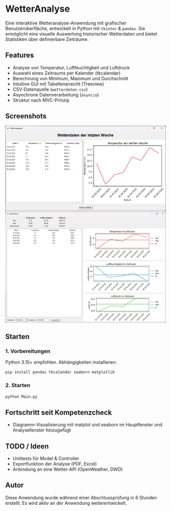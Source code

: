 # WetterAnalyse
Eine interaktive Wetteranalyse-Anwendung mit grafischer Benutzeroberfläche, entwickelt in Python mit `tkinter` &amp; `pandas`.
Sie ermöglicht eine visuelle Auswertung historischer Wetterdaten und bietet Statistiken über definierbare Zeiträume.

## Features

- Analyse von Temperatur, Luftfeuchtigkeit und Luftdruck
- Auswahl eines Zeitraums per Kalender (tkcalendar)
- Berechnung von Minimum, Maximum und Durchschnitt
- Intuitive GUI mit Tabellenansicht (Treeview)
- CSV-Datenquelle (`wetterdaten.csv`)
- Asynchrone Datenverarbeitung (`asyncio`)
- Struktur nach MVC-Prinzip

## Screenshots
![Hauptfenster](screenshots/Hauptfenster.png)
![AnalyseFenster](screenshots/AnalyseFenster.png)

## Starten

### 1. Vorbereitungen
Python 3.10+ empfohlen. Abhängigkeiten installieren:

```bash
pip install pandas tkcalendar seaborn matplotlib
```
### 2. Starten
```bash
python Main.py
```
## Fortschritt seit Kompetenzcheck
- Diagramm-Visualisierung mit matplot und seaborn im Hauptfenster und Analysefenster hinzugefügt

## TODO / Ideen
- Unittests für Model & Controller
- Exportfunktion der Analyse (PDF, Excel)
- Anbindung an eine Wetter-API (OpenWeather, DWD)

## Autor
Diese Anwendung wurde während einer Abschlussprüfung in 6 Stunden erstellt.
Es wird aktiv an der Anwendung weiterentwickelt.
